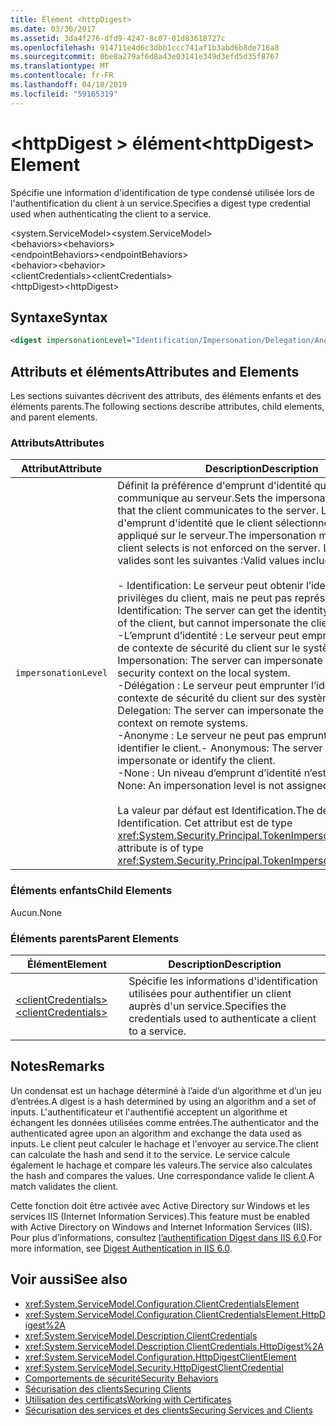 ```yaml
---
title: Élément <httpDigest>
ms.date: 03/30/2017
ms.assetid: 3da4f276-dfd9-4247-8c07-01d83618727c
ms.openlocfilehash: 914711e4d6c3dbb1ccc741af1b3abd6b8de716a8
ms.sourcegitcommit: 0be8a279af6d8a43e03141e349d3efd5d35f8767
ms.translationtype: MT
ms.contentlocale: fr-FR
ms.lasthandoff: 04/18/2019
ms.locfileid: "59165319"
---
```

# <a name="httpdigest-element"></a><span data-ttu-id="095d4-102">\<httpDigest > élément</span><span class="sxs-lookup"><span data-stu-id="095d4-102">\<httpDigest> Element</span></span>
<span data-ttu-id="095d4-103">Spécifie une information d'identification de type condensé utilisée lors de l'authentification du client à un service.</span><span class="sxs-lookup"><span data-stu-id="095d4-103">Specifies a digest type credential used when authenticating the client to a service.</span></span>  
  
 <span data-ttu-id="095d4-104">\<system.ServiceModel></span><span class="sxs-lookup"><span data-stu-id="095d4-104">\<system.ServiceModel></span></span>  
<span data-ttu-id="095d4-105">\<behaviors></span><span class="sxs-lookup"><span data-stu-id="095d4-105">\<behaviors></span></span>  
<span data-ttu-id="095d4-106">\<endpointBehaviors></span><span class="sxs-lookup"><span data-stu-id="095d4-106">\<endpointBehaviors></span></span>  
<span data-ttu-id="095d4-107">\<behavior></span><span class="sxs-lookup"><span data-stu-id="095d4-107">\<behavior></span></span>  
<span data-ttu-id="095d4-108">\<clientCredentials></span><span class="sxs-lookup"><span data-stu-id="095d4-108">\<clientCredentials></span></span>  
<span data-ttu-id="095d4-109">\<httpDigest></span><span class="sxs-lookup"><span data-stu-id="095d4-109">\<httpDigest></span></span>  
  
## <a name="syntax"></a><span data-ttu-id="095d4-110">Syntaxe</span><span class="sxs-lookup"><span data-stu-id="095d4-110">Syntax</span></span>  
  
```xml  
<digest impersonationLevel="Identification/Impersonation/Delegation/Anonymous/None" />
```  
  
## <a name="attributes-and-elements"></a><span data-ttu-id="095d4-111">Attributs et éléments</span><span class="sxs-lookup"><span data-stu-id="095d4-111">Attributes and Elements</span></span>  
 <span data-ttu-id="095d4-112">Les sections suivantes décrivent des attributs, des éléments enfants et des éléments parents.</span><span class="sxs-lookup"><span data-stu-id="095d4-112">The following sections describe attributes, child elements, and parent elements.</span></span>  
  
### <a name="attributes"></a><span data-ttu-id="095d4-113">Attributs</span><span class="sxs-lookup"><span data-stu-id="095d4-113">Attributes</span></span>  
  
|<span data-ttu-id="095d4-114">Attribut</span><span class="sxs-lookup"><span data-stu-id="095d4-114">Attribute</span></span>|<span data-ttu-id="095d4-115">Description</span><span class="sxs-lookup"><span data-stu-id="095d4-115">Description</span></span>|  
|---------------|-----------------|  
|`impersonationLevel`|<span data-ttu-id="095d4-116">Définit la préférence d'emprunt d'identité que le client communique au serveur.</span><span class="sxs-lookup"><span data-stu-id="095d4-116">Sets the impersonation preference that the client communicates to the server.</span></span> <span data-ttu-id="095d4-117">Le mode d'emprunt d'identité que le client sélectionne n'est pas appliqué sur le serveur.</span><span class="sxs-lookup"><span data-stu-id="095d4-117">The impersonation mode that the client selects is not enforced on the server.</span></span> <span data-ttu-id="095d4-118">Les valeurs valides sont les suivantes :</span><span class="sxs-lookup"><span data-stu-id="095d4-118">Valid values include the following:</span></span><br /><br /> <span data-ttu-id="095d4-119">-   Identification: Le serveur peut obtenir l’identité et les privilèges du client, mais ne peut pas représenter le client.</span><span class="sxs-lookup"><span data-stu-id="095d4-119">-   Identification: The server can get the identity and privileges of the client, but cannot impersonate the client.</span></span><br /><span data-ttu-id="095d4-120">-L’emprunt d’identité : Le serveur peut emprunter l’identité de contexte de sécurité du client sur le système local.</span><span class="sxs-lookup"><span data-stu-id="095d4-120">-   Impersonation: The server can impersonate the client's security context on the local system.</span></span><br /><span data-ttu-id="095d4-121">-Délégation : Le serveur peut emprunter l’identité de contexte de sécurité du client sur des systèmes distants.</span><span class="sxs-lookup"><span data-stu-id="095d4-121">-   Delegation: The server can impersonate the client's security context on remote systems.</span></span><br /><span data-ttu-id="095d4-122">-Anonyme : Le serveur ne peut pas emprunter l’identité ou identifier le client.</span><span class="sxs-lookup"><span data-stu-id="095d4-122">-   Anonymous: The server cannot impersonate or identify the client.</span></span><br /><span data-ttu-id="095d4-123">-None : Un niveau d’emprunt d’identité n’est pas affecté.</span><span class="sxs-lookup"><span data-stu-id="095d4-123">-   None: An impersonation level is not assigned.</span></span><br /><br /> <span data-ttu-id="095d4-124">La valeur par défaut est Identification.</span><span class="sxs-lookup"><span data-stu-id="095d4-124">The default is Identification.</span></span> <span data-ttu-id="095d4-125">Cet attribut est de type <xref:System.Security.Principal.TokenImpersonationLevel>.</span><span class="sxs-lookup"><span data-stu-id="095d4-125">This attribute is of type <xref:System.Security.Principal.TokenImpersonationLevel>.</span></span>|  
  
### <a name="child-elements"></a><span data-ttu-id="095d4-126">Éléments enfants</span><span class="sxs-lookup"><span data-stu-id="095d4-126">Child Elements</span></span>  
 <span data-ttu-id="095d4-127">Aucun.</span><span class="sxs-lookup"><span data-stu-id="095d4-127">None</span></span>  
  
### <a name="parent-elements"></a><span data-ttu-id="095d4-128">Éléments parents</span><span class="sxs-lookup"><span data-stu-id="095d4-128">Parent Elements</span></span>  
  
|<span data-ttu-id="095d4-129">Élément</span><span class="sxs-lookup"><span data-stu-id="095d4-129">Element</span></span>|<span data-ttu-id="095d4-130">Description</span><span class="sxs-lookup"><span data-stu-id="095d4-130">Description</span></span>|  
|-------------|-----------------|  
|[<span data-ttu-id="095d4-131">\<clientCredentials></span><span class="sxs-lookup"><span data-stu-id="095d4-131">\<clientCredentials></span></span>](../../../../../docs/framework/configure-apps/file-schema/wcf/clientcredentials.md)|<span data-ttu-id="095d4-132">Spécifie les informations d'identification utilisées pour authentifier un client auprès d'un service.</span><span class="sxs-lookup"><span data-stu-id="095d4-132">Specifies the credentials used to authenticate a client to a service.</span></span>|  
  
## <a name="remarks"></a><span data-ttu-id="095d4-133">Notes</span><span class="sxs-lookup"><span data-stu-id="095d4-133">Remarks</span></span>  
 <span data-ttu-id="095d4-134">Un condensat est un hachage déterminé à l’aide d’un algorithme et d’un jeu d’entrées.</span><span class="sxs-lookup"><span data-stu-id="095d4-134">A digest is a hash determined by using an algorithm and a set of inputs.</span></span> <span data-ttu-id="095d4-135">L'authentificateur et l'authentifié acceptent un algorithme et échangent les données utilisées comme entrées.</span><span class="sxs-lookup"><span data-stu-id="095d4-135">The authenticator and the authenticated agree upon an algorithm and exchange the data used as inputs.</span></span> <span data-ttu-id="095d4-136">Le client peut calculer le hachage et l'envoyer au service.</span><span class="sxs-lookup"><span data-stu-id="095d4-136">The client can calculate the hash and send it to the service.</span></span> <span data-ttu-id="095d4-137">Le service calcule également le hachage et compare les valeurs.</span><span class="sxs-lookup"><span data-stu-id="095d4-137">The service also calculates the hash and compares the values.</span></span> <span data-ttu-id="095d4-138">Une correspondance valide le client.</span><span class="sxs-lookup"><span data-stu-id="095d4-138">A match validates the client.</span></span>  
  
 <span data-ttu-id="095d4-139">Cette fonction doit être activée avec Active Directory sur Windows et les services IIS (Internet Information Services).</span><span class="sxs-lookup"><span data-stu-id="095d4-139">This feature must be enabled with Active Directory on Windows and Internet Information Services (IIS).</span></span> <span data-ttu-id="095d4-140">Pour plus d’informations, consultez [l’authentification Digest dans IIS 6.0](https://go.microsoft.com/fwlink/?LinkId=88443).</span><span class="sxs-lookup"><span data-stu-id="095d4-140">For more information, see [Digest Authentication in IIS 6.0](https://go.microsoft.com/fwlink/?LinkId=88443).</span></span>  
  
## <a name="see-also"></a><span data-ttu-id="095d4-141">Voir aussi</span><span class="sxs-lookup"><span data-stu-id="095d4-141">See also</span></span>

- <xref:System.ServiceModel.Configuration.ClientCredentialsElement>
- <xref:System.ServiceModel.Configuration.ClientCredentialsElement.HttpDigest%2A>
- <xref:System.ServiceModel.Description.ClientCredentials>
- <xref:System.ServiceModel.Description.ClientCredentials.HttpDigest%2A>
- <xref:System.ServiceModel.Configuration.HttpDigestClientElement>
- <xref:System.ServiceModel.Security.HttpDigestClientCredential>
- [<span data-ttu-id="095d4-142">Comportements de sécurité</span><span class="sxs-lookup"><span data-stu-id="095d4-142">Security Behaviors</span></span>](../../../../../docs/framework/wcf/feature-details/security-behaviors-in-wcf.md)
- [<span data-ttu-id="095d4-143">Sécurisation des clients</span><span class="sxs-lookup"><span data-stu-id="095d4-143">Securing Clients</span></span>](../../../../../docs/framework/wcf/securing-clients.md)
- [<span data-ttu-id="095d4-144">Utilisation des certificats</span><span class="sxs-lookup"><span data-stu-id="095d4-144">Working with Certificates</span></span>](../../../../../docs/framework/wcf/feature-details/working-with-certificates.md)
- [<span data-ttu-id="095d4-145">Sécurisation des services et des clients</span><span class="sxs-lookup"><span data-stu-id="095d4-145">Securing Services and Clients</span></span>](../../../../../docs/framework/wcf/feature-details/securing-services-and-clients.md)
